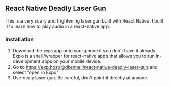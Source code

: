 ## React Native Deadly Laser Gun
This is a very scary and frightening laser gun built with React Native. I built it to learn how to play audio in a react-native app. 

### Installation

1. Download the `expo` app onto your phone if you don't have it already. Expo is a shell/wrapper for react-native apps that allows you to run in-development apps on your mobile device.
2. Go to https://exp.host/@dkennell/react-native-deadly-laser-gun and select "open in Expo"
3. Use dealy laser gun. Be careful, don't point it directly at anyone.
